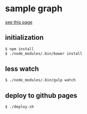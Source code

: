 # sample graph

[see this page](http://tyage.github.io/smaple-graph/)

## initialization

```sh
$ npm install
$ ./node_modules/.bin/bower install
```

## less watch

```sh
$ ./node_modules/.bin/gulp watch
```

## deploy to github pages

```sh
$ ./deploy.sh
```
